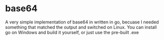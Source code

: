 # base64
A very simple implementation of base64 in written in go, becuase I needed something that matched the output and switched on Linux.
You can install go on Windows and build it yourself, or just use the pre-built .exe
